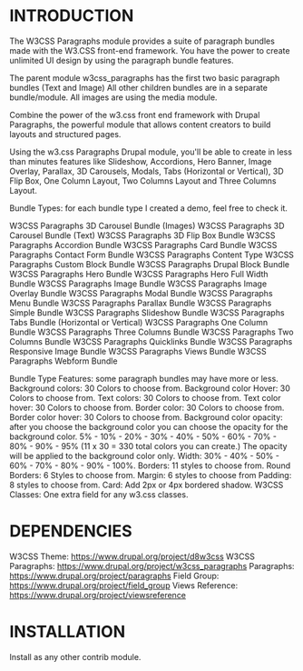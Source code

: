 # INTRODUCTION

The W3CSS Paragraphs module provides a suite of paragraph bundles made with the
W3.CSS front-end framework. You have the power to create unlimited UI design
by using the paragraph bundle features.

The parent module w3css_paragraphs has the first two basic paragraph bundles
(Text and Image) All other children bundles are in a separate bundle/module.
All images are using the media module.

Combine the power of the w3.css front end framework with Drupal Paragraphs,
the powerful module that allows content creators to build layouts and
structured pages.

Using the w3.css Paragraphs Drupal module, you'll be able to create in less than
minutes features like Slideshow, Accordions, Hero Banner, Image Overlay,
Parallax, 3D Carousels, Modals, Tabs (Horizontal or Vertical), 3D Flip Box,
One Column Layout, Two Columns Layout and Three Columns Layout.

Bundle Types: for each bundle type I created a demo, feel free to check it.

W3CSS Paragraphs 3D Carousel Bundle (Images)
W3CSS Paragraphs 3D Carousel Bundle (Text)
W3CSS Paragraphs 3D Flip Box Bundle
W3CSS Paragraphs Accordion Bundle
W3CSS Paragraphs Card Bundle
W3CSS Paragraphs Contact Form Bundle
W3CSS Paragraphs Content Type
W3CSS Paragraphs Custom Block Bundle
W3CSS Paragraphs Drupal Block Bundle
W3CSS Paragraphs Hero Bundle
W3CSS Paragraphs Hero Full Width Bundle
W3CSS Paragraphs Image Bundle
W3CSS Paragraphs Image Overlay Bundle
W3CSS Paragraphs Modal Bundle
W3CSS Paragraphs Menu Bundle
W3CSS Paragraphs Parallax Bundle
W3CSS Paragraphs Simple Bundle
W3CSS Paragraphs Slideshow Bundle
W3CSS Paragraphs Tabs Bundle (Horizontal or Vertical)
W3CSS Paragraphs One Column Bundle
W3CSS Paragraphs Three Columns Bundle
W3CSS Paragraphs Two Columns Bundle
W3CSS Paragraphs Quicklinks Bundle
W3CSS Paragraphs Responsive Image Bundle
W3CSS Paragraphs Views Bundle
W3CSS Paragraphs Webform Bundle

Bundle Type Features: some paragraph bundles may have more or less.
Background colors: 30 Colors to choose from.
Background color Hover: 30 Colors to choose from.
Text colors: 30 Colors to choose from.
Text color hover: 30 Colors to choose from.
Border color: 30 Colors to choose from.
Border color hover: 30 Colors to choose from.
Background color opacity: after you choose the background color you can choose
the opacity for the background color. 5% - 10% - 20% - 30% - 40% - 50% - 60% -
70% - 80% - 90% - 95% (11 x 30 = 330 total colors you can create.) The opacity
will be applied to the background color only.
Width: 30% - 40% - 50% - 60% - 70% - 80% - 90% - 100%.
Borders: 11 styles to choose from.
Round Borders: 6 Styles to choose from.
Margin: 6 styles to choose from
Padding: 8 styles to choose from.
Card: Add 2px or 4px bordered shadow.
W3CSS Classes: One extra field for any w3.css classes.


# DEPENDENCIES
W3CSS Theme: https://www.drupal.org/project/d8w3css
W3CSS Paragraphs: https://www.drupal.org/project/w3css_paragraphs
Paragraphs: https://www.drupal.org/project/paragraphs
Field Group: https://www.drupal.org/project/field_group
Views Reference: https://www.drupal.org/project/viewsreference

# INSTALLATION
Install as any other contrib module.
